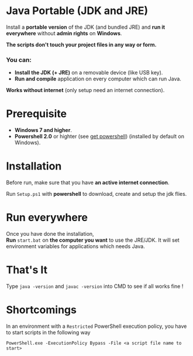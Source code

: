 # Java Portable (JDK and JRE)
Install a **portable version** of the JDK (and bundled JRE) and **run it everywhere** without **admin rights** on **Windows**.  

**The scripts don't touch your project files in any way or form.**

### You can: 
* **Install the JDK (+ JRE)** on a removable device (like USB key).
* **Run and compile** application on every computer which can run Java.  

**Works without internet** (only setup need an internet connection).

# Prerequisite
 - **Windows 7 and higher**.
 - **Powershell 2.0** or highter (see [get powershell](https://github.com/PowerShell/PowerShell#get-powershell)\) \(installed by default on Windows\).

# Installation
Before run, make sure that you have **an active internet connection**.

Run ``Setup.ps1`` with **powershell** to download, create and setup the jdk flies.

# Run everywhere
Once you have done the installation,  
**Run** ``start.bat`` on **the computer you want** to use the JRE/JDK. It will set environment variables for applications which needs Java.

# That's It
Type ``java -version`` and ``javac -version`` into CMD to see if all works fine !

# Shortcomings
In an environment with a ``Restricted`` PowerShell execution policy, you have to start scripts in the following way

 ```PowerShell.exe -ExecutionPolicy Bypass -File <a script file name to start>```
